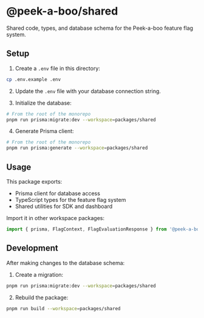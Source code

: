 # @peek-a-boo/shared

Shared code, types, and database schema for the Peek-a-boo feature flag system.

## Setup

1. Create a `.env` file in this directory:

```bash
cp .env.example .env
```

2. Update the `.env` file with your database connection string.

3. Initialize the database:

```bash
# From the root of the monorepo
pnpm run prisma:migrate:dev --workspace=packages/shared
```

4. Generate Prisma client:

```bash
# From the root of the monorepo
pnpm run prisma:generate --workspace=packages/shared
```

## Usage

This package exports:

- Prisma client for database access
- TypeScript types for the feature flag system
- Shared utilities for SDK and dashboard

Import it in other workspace packages:

```typescript
import { prisma, FlagContext, FlagEvaluationResponse } from '@peek-a-boo/shared';
```

## Development

After making changes to the database schema:

1. Create a migration:

```bash
pnpm run prisma:migrate:dev --workspace=packages/shared
```

2. Rebuild the package:

```bash
pnpm run build --workspace=packages/shared
``` 